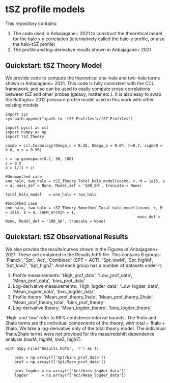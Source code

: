 # tSZ profile models

This repository contains:

1. The code used in Anbajagane+ 2021 to construct the theoretical model for the halo x y correlation (alternatively called the halo-y profile, or also the halo-tSZ profile)
2. The profile and log-derivative results shown in Anbajagane+ 2021


## Quickstart: tSZ Theory Model

We provide code to compute the theoretical one-halo and two-halo terms shown in Anbajagane+ 2021. This code is fully
consistent with the CCL framework, and so can be used to easily compute cross-correlations between tSZ and other
probes (galaxy, matter etc.). It is also easy to swap the Battaglia+ 2012 pressure profile model used in this work
with other existing models.

```
import sys
sys.path.append("<path to 'tSZ_Profiles'>/tSZ_Profiles")

import pyccl as ccl
import numpy as np
import tSZ_Theory

cosmo = ccl.Cosmology(Omega_c = 0.26, Omega_b = 0.04, h=0.7, sigma8 = 0.8, n_s = 0.96)

r = np.geomspace(0.1, 30, 100)
z = 0.5
a = 1/(1 + z)

#Unsmoothed case
one_halo, two_halo = tSZ_Theory.Total_halo_model(cosmo, r, M = 1e15, a = a, mass_def = None, Model_def = '500_SH', truncate = None)

total_halo_model   = one_halo + two_halo

#Smoothed case
one_halo, two_halo = tSZ_Theory.Smoothed_Total_halo_model(cosmo, r, M = 1e15, a = a, FWHM_arcmin = 1, 
                                                          mass_def = None, Model_def = '500_SH', truncate = None)

```

## Quickstart: tSZ Observational Results

We also provide the results/curves shown in the Figures of Anbajagane+ 2021. These are contained in the Results.hdf5 file. This contains 8 groups: 'Planck', 'Spt', 'Act', 'Combined' (SPT + ACT), 'Spt_lowM', 'Spt_highM', 'Spt_lowZ', 'Spt_highZ'. And each group has a number of datasets under it:

1. Profile measurements: 'High_prof_data', 'Low_prof_data', 'Mean_prof_data', 'bins_prof_data'
2. Log-derivative measurements: 'High_logder_data', 'Low_logder_data', 'Mean_logder_data', 'bins_logder_data', 
3. Profile theory: 'Mean_prof_theory_1halo', 'Mean_prof_theory_2halo', 'Mean_prof_theory_total', 'bins_prof_theory'
4. Log-derivative theory: 'Mean_logder_theory', 'bins_logder_theory'

'High' and 'low' refer to 68% confidence interval bounds. The 1halo and 2halo terms are the individual components of the theory, with total = 1halo + 2halo. We take a log-derivative only of the total theory model. The individual 1halo/2halo terms were not provided for the mass/redshift dependence analysis (lowM, highM, lowZ, highZ).

```
with h5py.File('Results.hdf5', 'r') as f:

    bins = np.array(f['Spt/bins_prof_data'])
    prof = np.array(f['Spt/Mean_prof_data'])
    
    bins_logder = np.array(f['Act/bins_logder_data'])
    logder      = np.array(f['Act/Mean_logder_data'])
```
